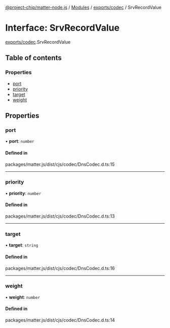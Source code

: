 [@project-chip/matter-node.js](../README.md) / [Modules](../modules.md) / [exports/codec](../modules/exports_codec.md) / SrvRecordValue

# Interface: SrvRecordValue

[exports/codec](../modules/exports_codec.md).SrvRecordValue

## Table of contents

### Properties

- [port](exports_codec.SrvRecordValue.md#port)
- [priority](exports_codec.SrvRecordValue.md#priority)
- [target](exports_codec.SrvRecordValue.md#target)
- [weight](exports_codec.SrvRecordValue.md#weight)

## Properties

### port

• **port**: `number`

#### Defined in

packages/matter.js/dist/cjs/codec/DnsCodec.d.ts:15

___

### priority

• **priority**: `number`

#### Defined in

packages/matter.js/dist/cjs/codec/DnsCodec.d.ts:13

___

### target

• **target**: `string`

#### Defined in

packages/matter.js/dist/cjs/codec/DnsCodec.d.ts:16

___

### weight

• **weight**: `number`

#### Defined in

packages/matter.js/dist/cjs/codec/DnsCodec.d.ts:14
